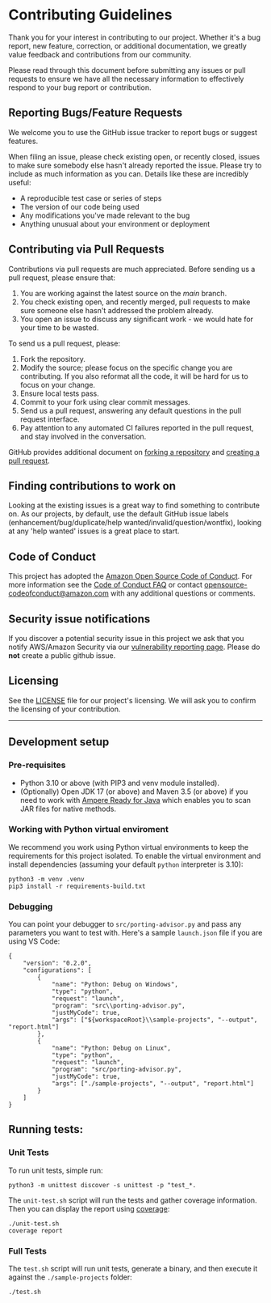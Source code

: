 # Contributing Guidelines

Thank you for your interest in contributing to our project. Whether it's a bug report, new feature, correction, or additional
documentation, we greatly value feedback and contributions from our community.

Please read through this document before submitting any issues or pull requests to ensure we have all the necessary
information to effectively respond to your bug report or contribution.


## Reporting Bugs/Feature Requests

We welcome you to use the GitHub issue tracker to report bugs or suggest features.

When filing an issue, please check existing open, or recently closed, issues to make sure somebody else hasn't already
reported the issue. Please try to include as much information as you can. Details like these are incredibly useful:

* A reproducible test case or series of steps
* The version of our code being used
* Any modifications you've made relevant to the bug
* Anything unusual about your environment or deployment


## Contributing via Pull Requests
Contributions via pull requests are much appreciated. Before sending us a pull request, please ensure that:

1. You are working against the latest source on the *main* branch.
2. You check existing open, and recently merged, pull requests to make sure someone else hasn't addressed the problem already.
3. You open an issue to discuss any significant work - we would hate for your time to be wasted.

To send us a pull request, please:

1. Fork the repository.
2. Modify the source; please focus on the specific change you are contributing. If you also reformat all the code, it will be hard for us to focus on your change.
3. Ensure local tests pass.
4. Commit to your fork using clear commit messages.
5. Send us a pull request, answering any default questions in the pull request interface.
6. Pay attention to any automated CI failures reported in the pull request, and stay involved in the conversation.

GitHub provides additional document on [forking a repository](https://help.github.com/articles/fork-a-repo/) and
[creating a pull request](https://help.github.com/articles/creating-a-pull-request/).


## Finding contributions to work on
Looking at the existing issues is a great way to find something to contribute on. As our projects, by default, use the default GitHub issue labels (enhancement/bug/duplicate/help wanted/invalid/question/wontfix), looking at any 'help wanted' issues is a great place to start.


## Code of Conduct
This project has adopted the [Amazon Open Source Code of Conduct](https://aws.github.io/code-of-conduct).
For more information see the [Code of Conduct FAQ](https://aws.github.io/code-of-conduct-faq) or contact
opensource-codeofconduct@amazon.com with any additional questions or comments.


## Security issue notifications
If you discover a potential security issue in this project we ask that you notify AWS/Amazon Security via our [vulnerability reporting page](http://aws.amazon.com/security/vulnerability-reporting/). Please do **not** create a public github issue.


## Licensing

See the [LICENSE](LICENSE) file for our project's licensing. We will ask you to confirm the licensing of your contribution.

* ** *

## Development setup

### Pre-requisites
- Python 3.10 or above (with PIP3 and venv module installed).
- (Optionally) Open JDK 17 (or above) and Maven 3.5 (or above) if you need to work with [Ampere Ready for Java](src/advisor/tools/ampere-ready-java/README.md) which enables you to scan JAR files for native methods.

### Working with Python virtual enviroment

We recommend you work using Python virtual environments to keep the requirements for this project isolated. To enable the virtual environment and install dependencies (assuming your default `python` interpreter is 3.10):

```
python3 -m venv .venv
pip3 install -r requirements-build.txt
```

### Debugging

You can point your debugger to `src/porting-advisor.py` and pass any parameters you want to test with. Here's a sample `launch.json` file if you are using VS Code:

```
{
    "version": "0.2.0",
    "configurations": [
        {
            "name": "Python: Debug on Windows",
            "type": "python",
            "request": "launch",
            "program": "src\\porting-advisor.py",
            "justMyCode": true,
            "args": ["${workspaceRoot}\\sample-projects", "--output", "report.html"]
        },
        {
            "name": "Python: Debug on Linux",
            "type": "python",
            "request": "launch",
            "program": "src/porting-advisor.py",
            "justMyCode": true,
            "args": ["./sample-projects", "--output", "report.html"]
        }
    ]
}
```

## Running tests:

### Unit Tests

To run unit tests, simple run:

```
python3 -m unittest discover -s unittest -p "test_*.
```

The `unit-test.sh` script will run the tests and gather coverage information. Then you can display the report using [coverage](https://coverage.readthedocs.io/en/7.0.2/cmd.html#coverage-summary-coverage-report):

```
./unit-test.sh
coverage report
```

### Full Tests

The `test.sh` script will run unit tests, generate a binary, and then execute it against the `./sample-projects` folder:

```
./test.sh
```
